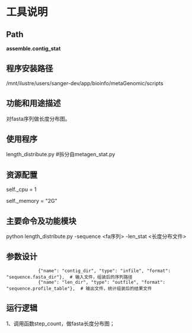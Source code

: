 
工具说明
==========================

Path
-----------

**assemble.contig_stat**

程序安装路径
-----------------------------------
/mnt/ilustre/users/sanger-dev/app/bioinfo/metaGenomic/scripts

功能和用途描述
-----------------------------------

对fasta序列做长度分布图。

使用程序
-----------------------------------

length_distribute.py  #拆分自metagen_stat.py

资源配置
-----------------------------------

self._cpu = 1

self._memory = "2G"

主要命令及功能模块
-----------------------------------

python length_distribute.py  -sequence <fa序列>  -len_stat <长度分布文件>

参数设计
-----------------------------------

```
            {"name": "contig_dir", "type": "infile", "format": "sequence.fasta_dir"},  # 输入文件，组装后的序列路径
            {"name": "len_dir", "type": "outfile", "format": "sequence.profile_table"},  # 输出文件，统计组装后的结果文件
```


运行逻辑
-----------------------------------

1、调用函数step_count，做fasta长度分布图；
